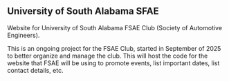 ## University of South Alabama SFAE

Website for University of South Alabama FSAE Club (Society of Automotive Engineers).

This is an ongoing project for the FSAE Club, started in September of 2025 to better organize and manage the club. This will host the code for the website that FSAE will be using to promote events, list important dates, list contact details, etc.

